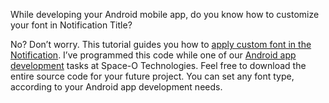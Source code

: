 While developing your Android mobile app, do you know how to customize your font in Notification Title? 

No? Don’t worry. This tutorial guides you how to [apply custom font in the Notification](https://www.spaceotechnologies.com/custom-font-notification-title-remoteviews/). 
I’ve programmed this code while one of our [Android app development](http://www.spaceotechnologies.com/android-app-development/) tasks at Space-O Technologies. Feel free to download the entire source code for your future project. You can set any font type, according to your Android app development needs. 



